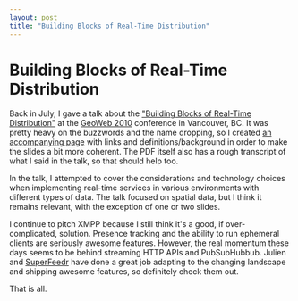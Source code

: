 ```yaml
---
layout: post
title: "Building Blocks of Real-Time Distribution"
---
```


# Building Blocks of Real-Time Distribution

Back in July, I gave a talk about the ["Building Blocks of Real-Time
Distribution"](http://github.com/downloads/mojodna/mojodna.github.com/Building%20Blocks%20of%20Real-Time%20Distribution.pdf)
at the [GeoWeb 2010](http://geowebconference.org/) conference in Vancouver, BC.
It was pretty heavy on the buzzwords and the name dropping, so I created [an
accompanying page](http://mojodna.net/gw2010/) with links and
definitions/background in order to make the slides a bit more coherent. The PDF
itself also has a rough transcript of what I said in the talk, so that should
help too.

In the talk, I attempted to cover the considerations and technology choices
when implementing real-time services in various environments with different
types of data. The talk focused on spatial data, but I think it remains
relevant, with the exception of one or two slides.

I continue to pitch XMPP because I still think it's a good, if
over-complicated, solution. Presence tracking and the ability to run ephemeral
clients are seriously awesome features. However, the real momentum these days
seems to be behind streaming HTTP APIs and PubSubHubbub. Julien and
[SuperFeedr](http://superfeedr.com/) have done a great job adapting to the
changing landscape and shipping awesome features, so definitely check them out.

That is all.
